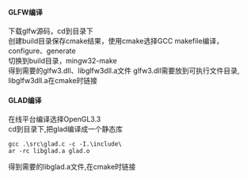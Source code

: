 #### GLFW编译
下载glfw源码，cd到目录下<br>
创建build目录保存cmake结果，使用cmake选择GCC makefile编译，configure、generate <br>
切换到build目录，mingw32-make <br>
得到需要的glfw3.dll、libglfw3dll.a文件
glfw3.dll需要放到可执行文件目录, libglfw3dll.a在cmake时链接


#### GLAD编译
在线平台编译选择OpenGL3.3 <br>
cd到目录下,把glad编译成一个静态库
```
gcc .\src\glad.c -c -I.\include\
ar -rc libglad.a glad.o
```
得到需要的libglad.a文件,在cmake时链接